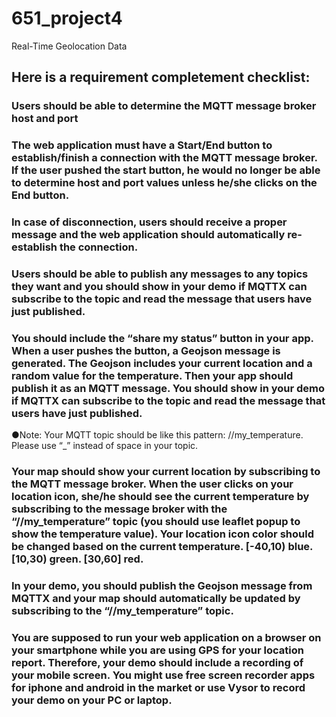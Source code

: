 # 651_project4
 Real-Time Geolocation Data
 
## Here is a requirement completement checklist:
### Users should be able to determine the MQTT message broker host and port
### The web application must have a Start/End button to establish/finish a connection with the MQTT message broker. If the user pushed the start button, he would no longer be able to determine host and port values unless he/she clicks on the End button.
### In case of disconnection, users should receive a proper message and the web application should automatically re-establish the connection.
### Users should be able to publish any messages to any topics they want and you should show in your demo if MQTTX can subscribe to the topic and read the message that users have just published.
### You should include the “share my status” button in your app. When a user pushes the button, a Geojson message is generated. The Geojson includes your current location and a random value for the temperature. Then your app should publish it as an MQTT message. You should show in your demo if MQTTX can subscribe to the topic and read the message that users have just published.
●Note: Your MQTT topic should be like this pattern: <your course code>/<your name>/my_temperature. Please use “_” instead of space in your topic.
### Your map should show your current location by subscribing to the MQTT message broker. When the user clicks on your location icon, she/he should see the current temperature by subscribing to the message broker with the “<your course code>/<your name>/my_temperature” topic (you should use leaflet popup to show the temperature value). Your location icon color should be changed based on the current temperature. [-40,10) blue. [10,30) green. [30,60] red.
### In your demo, you should publish the Geojson message from MQTTX and your map should automatically be updated by subscribing to the “<your course code>/<your name>/my_temperature” topic.
### You are supposed to run your web application on a browser on your smartphone while you are using GPS for your location report. Therefore, your demo should include a recording of your mobile screen. You might use free screen recorder apps for iphone and android in the market or use Vysor to record your demo on your PC or laptop.
